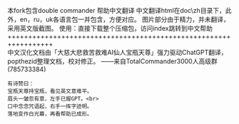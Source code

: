 本fork包含double commander 帮助中文翻译
中文翻译html在doc\zh目录下，此外，en，ru，uk各语言包一并包含，方便对应。
图片部分由于精力，并未翻译，采用英文版截图。
使用：直接下载整个压缩包，访问index跳转到中文帮助  
+++++++++++++++++++++++++++++++++++++++++++++++++++++++++++++++++  
中文汉化文档由「大慈大悲救苦救难AI仙人宝瓶天尊」强力驱动ChatGPT翻译，popthezid整理文档，校对修正。
——来自TotalCommander3000人高级群(785733384)

    有诗赞曰：
    宝瓶天尊持宝瓶，看见英文意难平。
    眉头一皱忽有意，左手已握GPT。<br>
    口中念念咒语起，右手一挥字迹明。
    落地变作白光幕，再看帮助已成形。
